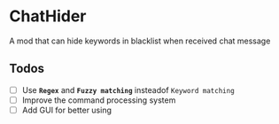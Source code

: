 # ChatHider
A mod that can hide keywords in blacklist when received chat message

## Todos
- [ ] Use **`Regex`** and **`Fuzzy matching`** insteadof `Keyword matching`
- [ ] Improve the command processing system
- [ ] Add GUI for better using
